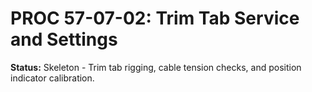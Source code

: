 # PROC 57-07-02: Trim Tab Service and Settings
**Status:** Skeleton - Trim tab rigging, cable tension checks, and position indicator calibration.

